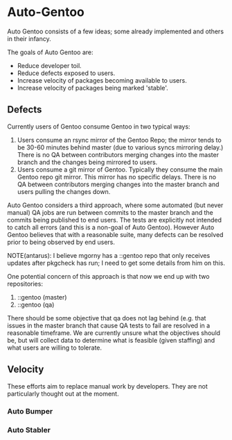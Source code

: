 Auto-Gentoo
===========

Auto Gentoo consists of a few ideas; some already implemented and others in their infancy.

The goals of Auto Gentoo are:

 - Reduce developer toil.
 - Reduce defects exposed to users.
 - Increase velocity of packages becoming available to users.
 - Increase velocity of packages being marked 'stable'.

## Defects ##

Currently users of Gentoo consume Gentoo in two typical ways:

1. Users consume an rsync mirror of the Gentoo Repo; the mirror tends to be 30-60 minutes behind master (due to various syncs mirroring delay.)
  There is no QA between contributors merging changes into the master branch and the changes being mirrored to users.
1. Users consume a git mirror of Gentoo. Typically they consume the main Gentoo repo git mirror. This mirror has no specific delays.
  There is no QA between contributors merging changes into the master branch and users pulling the changes down.

Auto Gentoo considers a third approach, where some automated (but never manual) QA jobs are run between commits to the master branch
and the commits being published to end users. The tests are explicitly not intended to catch all errors (and this is a non-goal of
Auto Gentoo). However Auto Gentoo believes that with a reasonable suite, many defects can be resolved prior to being observed by
end users.

NOTE(antarus): I believe mgorny has a ::gentoo repo that only receives updates after pkgcheck has run; I need to get some details from him on this.

One potential concern of this approach is that now we end up with two repositories:

1. ::gentoo (master)
1. ::gentoo (qa)

There should be some objective that qa does not lag behind (e.g. that issues in the master branch that cause QA tests to fail are resolved in a reasonable timeframe. We are currently unsure what the objectives should be, but will collect data to determine what is feasible (given staffing) and what users are willing to tolerate.

## Velocity ##

These efforts aim to replace manual work by developers. They are not particularly thought out at the moment.

### Auto Bumper ###
### Auto Stabler ###
